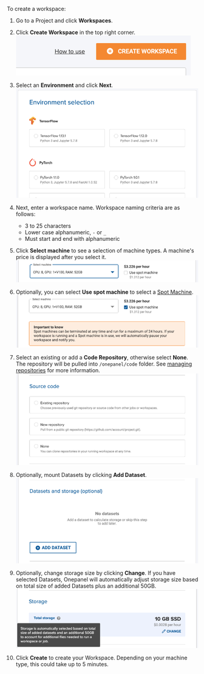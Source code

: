 To create a workspace:

1. Go to a Project and click **Workspaces**.

2. Click **Create Workspace** in the top right corner.
![](../assets/img/create-170723.png)

3. Select an **Environment** and click **Next**.
![](../assets/img/create-194419.png)

4. Next, enter a workspace name. Workspace naming criteria are as follows:
    - 3 to 25 characters
    - Lower case alphanumeric, `-` or `_`
    - Must start and end with alphanumeric

5. Click **Select machine** to see a selection of machine types. A machine's price is displayed after you select it.
![](../assets/img/create-171530.png)

6. Optionally, you can select **Use spot machine** to select a [Spot Machine](machine-types/spot).
![](../assets/img/create-171832.png)

7. Select an existing or add a **Code Repository**, otherwise select **None**. The repository will be pulled into `/onepanel/code` folder. See [managing repositories](/projects/repositories/#add-a-repository-in-a-workspace-or-job) for more information.
![](../assets/img/create-193843.png)

8. Optionally, mount Datasets by clicking **Add Dataset**.
![](../assets/img/create-194943.png)

9. Optionally, change storage size by clicking **Change**. If you have selected Datasets, Onepanel will automatically adjust storage size based on total size of added Datasets plus an additional 50GB.
![](../assets/img/create-195238.png)

10. Click **Create** to create your Workspace. Depending on your machine type, this could take up to 5 minutes.